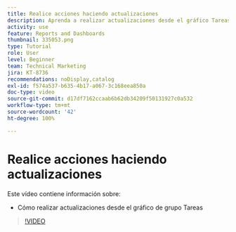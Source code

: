```yaml
---
title: Realice acciones haciendo actualizaciones
description: Aprenda a realizar actualizaciones desde el gráfico Tareas en vuelo en [!UICONTROL Análisis mejorado].
activity: use
feature: Reports and Dashboards
thumbnail: 335053.png
type: Tutorial
role: User
level: Beginner
team: Technical Marketing
jira: KT-8736
recommendations: noDisplay,catalog
exl-id: f574a537-b635-4b17-a067-3c168eea850a
doc-type: video
source-git-commit: d17df7162ccaab6b62db34209f50131927c0a532
workflow-type: tm+mt
source-wordcount: '42'
ht-degree: 100%

---
```


# Realice acciones haciendo actualizaciones

Este vídeo contiene información sobre:

* Cómo realizar actualizaciones desde el gráfico de grupo Tareas

>[!VIDEO](https://video.tv.adobe.com/v/335053/?quality=12&learn=on&enablevpops)
